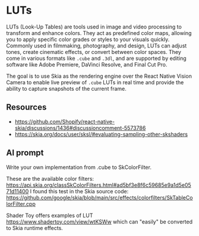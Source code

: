 # LUTs

LUTs (Look-Up Tables) are tools used in image and video processing to transform and enhance colors. They act as predefined color maps, allowing you to apply specific color grades or styles to your visuals quickly. Commonly used in filmmaking, photography, and design, LUTs can adjust tones, create cinematic effects, or convert between color spaces. They come in various formats like `.cube` and `.3dl`, and are supported by editing software like Adobe Premiere, DaVinci Resolve, and Final Cut Pro.

The goal is to use Skia as the rendering engine over the React Native Vision Camera to enable live preview of `.cube` LUTs in real time and provide the ability to capture snapshots of the current frame.

## Resources

- https://github.com/Shopify/react-native-skia/discussions/1436#discussioncomment-5573786
- https://skia.org/docs/user/sksl/#evaluating-sampling-other-skshaders

## AI prompt

Write your own implementation from .cube to SkColorFilter.

These are the available color filters: https://api.skia.org/classSkColorFilters.html#ad5bf3e8f6c59685e9a1d5e0571d11400
I found this test in the Skia source code: https://github.com/google/skia/blob/main/src/effects/colorfilters/SkTableColorFilter.cpp

Shader Toy offers examples of LUT https://www.shadertoy.com/view/wtKSWw which can "easily" be converted to Skia runtime effects.
